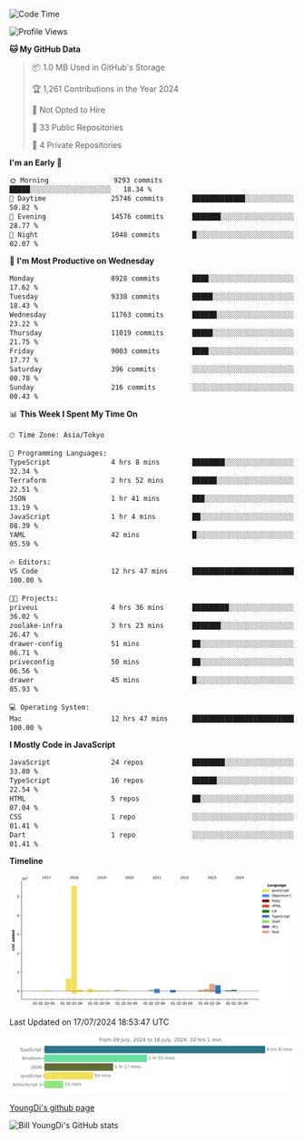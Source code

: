 <!--START_SECTION:waka-->
![Code Time](http://img.shields.io/badge/Code%20Time-799%20hrs%2044%20mins-blue)

![Profile Views](http://img.shields.io/badge/Profile%20Views-0-blue)

**🐱 My GitHub Data** 

> 📦 1.0 MB Used in GitHub's Storage 
 > 
> 🏆 1,261 Contributions in the Year 2024
 > 
> 🚫 Not Opted to Hire
 > 
> 📜 33 Public Repositories 
 > 
> 🔑 4 Private Repositories 
 > 
**I'm an Early 🐤** 

```text
🌞 Morning                9293 commits        █████░░░░░░░░░░░░░░░░░░░░   18.34 % 
🌆 Daytime                25746 commits       █████████████░░░░░░░░░░░░   50.82 % 
🌃 Evening                14576 commits       ███████░░░░░░░░░░░░░░░░░░   28.77 % 
🌙 Night                  1048 commits        █░░░░░░░░░░░░░░░░░░░░░░░░   02.07 % 
```
📅 **I'm Most Productive on Wednesday** 

```text
Monday                   8928 commits        ████░░░░░░░░░░░░░░░░░░░░░   17.62 % 
Tuesday                  9338 commits        █████░░░░░░░░░░░░░░░░░░░░   18.43 % 
Wednesday                11763 commits       ██████░░░░░░░░░░░░░░░░░░░   23.22 % 
Thursday                 11019 commits       █████░░░░░░░░░░░░░░░░░░░░   21.75 % 
Friday                   9003 commits        ████░░░░░░░░░░░░░░░░░░░░░   17.77 % 
Saturday                 396 commits         ░░░░░░░░░░░░░░░░░░░░░░░░░   00.78 % 
Sunday                   216 commits         ░░░░░░░░░░░░░░░░░░░░░░░░░   00.43 % 
```


📊 **This Week I Spent My Time On** 

```text
🕑︎ Time Zone: Asia/Tokyo

💬 Programming Languages: 
TypeScript               4 hrs 8 mins        ████████░░░░░░░░░░░░░░░░░   32.34 % 
Terraform                2 hrs 52 mins       ██████░░░░░░░░░░░░░░░░░░░   22.51 % 
JSON                     1 hr 41 mins        ███░░░░░░░░░░░░░░░░░░░░░░   13.19 % 
JavaScript               1 hr 4 mins         ██░░░░░░░░░░░░░░░░░░░░░░░   08.39 % 
YAML                     42 mins             █░░░░░░░░░░░░░░░░░░░░░░░░   05.59 % 

🔥 Editors: 
VS Code                  12 hrs 47 mins      █████████████████████████   100.00 % 

🐱‍💻 Projects: 
priveui                  4 hrs 36 mins       █████████░░░░░░░░░░░░░░░░   36.02 % 
zoolake-infra            3 hrs 23 mins       ███████░░░░░░░░░░░░░░░░░░   26.47 % 
drawer-config            51 mins             ██░░░░░░░░░░░░░░░░░░░░░░░   06.71 % 
priveconfig              50 mins             ██░░░░░░░░░░░░░░░░░░░░░░░   06.56 % 
drawer                   45 mins             █░░░░░░░░░░░░░░░░░░░░░░░░   05.93 % 

💻 Operating System: 
Mac                      12 hrs 47 mins      █████████████████████████   100.00 % 
```

**I Mostly Code in JavaScript** 

```text
JavaScript               24 repos            ████████░░░░░░░░░░░░░░░░░   33.80 % 
TypeScript               16 repos            ██████░░░░░░░░░░░░░░░░░░░   22.54 % 
HTML                     5 repos             ██░░░░░░░░░░░░░░░░░░░░░░░   07.04 % 
CSS                      1 repo              ░░░░░░░░░░░░░░░░░░░░░░░░░   01.41 % 
Dart                     1 repo              ░░░░░░░░░░░░░░░░░░░░░░░░░   01.41 % 
```



**Timeline**

![Lines of Code chart](https://raw.githubusercontent.com/Youngdi/Youngdi/master/assets/bar_graph.png)


 Last Updated on 17/07/2024 18:53:47 UTC
<!--END_SECTION:waka-->

![wakatime](./images/stat.svg)

[YoungDi's github page](https://youngdi.github.io)

![Bill YoungDi's GitHub stats](https://github-readme-stats.vercel.app/api?username=youngdi&count_private=true&show_icons=true)
